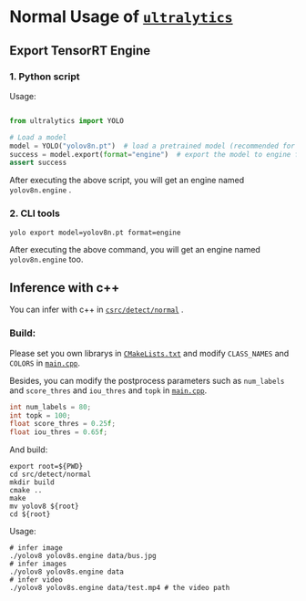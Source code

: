 # Normal Usage of [`ultralytics`](https://github.com/ultralytics/ultralytics)

## Export TensorRT Engine

### 1. Python script

Usage:

```python

from ultralytics import YOLO

# Load a model
model = YOLO("yolov8n.pt")  # load a pretrained model (recommended for training)
success = model.export(format="engine")  # export the model to engine format
assert success
```

After executing the above script, you will get an engine named `yolov8n.engine` .

### 2. CLI tools

```shell
yolo export model=yolov8n.pt format=engine
```

After executing the above command, you will get an engine named `yolov8n.engine` too.

## Inference with c++

You can infer with c++ in [`csrc/detect/normal`](../csrc/detect/normal) .

### Build:

Please set you own librarys in [`CMakeLists.txt`](../csrc/detect/normal/CMakeLists.txt) and modify `CLASS_NAMES` and `COLORS` in [`main.cpp`](../csrc/detect/normal/main.cpp).

Besides, you can modify the postprocess parameters such as `num_labels` and `score_thres` and `iou_thres` and `topk` in [`main.cpp`](../csrc/detect/normal/main.cpp).

```c++
int num_labels = 80;
int topk = 100;
float score_thres = 0.25f;
float iou_thres = 0.65f;
```

And build:

``` shell
export root=${PWD}
cd src/detect/normal
mkdir build
cmake ..
make
mv yolov8 ${root}
cd ${root}
```

Usage:

``` shell
# infer image
./yolov8 yolov8s.engine data/bus.jpg
# infer images
./yolov8 yolov8s.engine data
# infer video
./yolov8 yolov8s.engine data/test.mp4 # the video path
```

